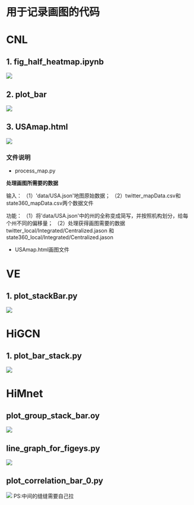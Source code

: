 # 用于记录画图的代码

# CNL

## 1. fig_half_heatmap.ipynb
![](./fig/corr_map.svg)


## 2. plot_bar
![](./fig/empirical_results_GAT.svg)

## 3. USAmap.html

![](./fig/cnl_usmap.png)

### 文件说明
* process_map.py

**处理画图所需要的数据**

输入：
（1）'data/USA.json'地图原始数据；
（2）twitter_mapData.csv和state360_mapData.csv两个数据文件

功能：
（1）将'data/USA.json'中的州的全称变成简写，并按照机构划分，给每个州不同的偏移量；
（2）处理获得画图需要的数据twitter_local/Integrated/Centralized.jason 和 state360_local/Integrated/Centralized.jason

* USAmap.html画图文件

# VE

## 1. plot_stackBar.py
![](./fig/stack_robustness.svg)




# HiGCN

## 1. plot_bar_stack.py
![](./fig/Actor_stackbar.svg)


# HiMnet

## plot_group_stack_bar.oy
![](./fig/group_stact_bar.svg)

## line_graph_for_figeys.py
![](./fig/himnet_figeys.svg)

## plot_correlation_bar_0.py
![](./fig/0-corr.svg)
PS:中间的缝缝需要自己拉



